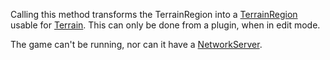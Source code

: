 Calling this method transforms the TerrainRegion into a [TerrainRegion](https://developer.roblox.com/en-us/api-reference/class/TerrainRegion) usable for [Terrain](https://developer.roblox.com/en-us/api-reference/class/Terrain). This can only be done from a plugin, when in edit mode.

The game can't be running, nor can it have a [NetworkServer](https://developer.roblox.com/en-us/api-reference/class/NetworkServer).